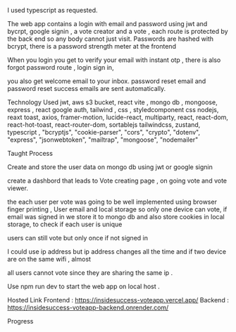 I used typescript as requested.

The web app contains a login with email and password using jwt and bycrpt, google signin , a vote creator and a vote , each
route is protected by the back end so any body cannot just visit.
Passwords are hashed with bcrypt, there is a password strength meter
at the frontend

When you login you get to verify your email with instant otp , there is also forgot password route , login sign in,

you also get welcome email to your inbox.
password reset email and password reset success emails are sent
automatically.

Technology Used jwt, aws s3 bucket, react vite , mongo db , mongoose, express , react google auth, tailwind , css , styledcomponent css
nodejs, reaxt toast, axios, framer-motion, lucide-react, multiparty, react, react-dom, react-hot-toast, react-router-dom, sortablejs
tailwindcss, zustand, typescript , "bcryptjs", "cookie-parser", "cors", "crypto", "dotenv", "express", "jsonwebtoken", "mailtrap", "mongoose", "nodemailer"

Taught Process

Create and store the user data on mongo db using jwt or google signin

create a dashbord that leads to Vote creating page , on going vote and vote viewer.

the each user per vote was going to be well implemented using browser finger printing , User email and local storage so only one device can vote, if email was signed in we store it to mongo db and also store cookies in local storage, to check if each user is unique

users can still vote but only once if not signed in

I could use ip address but ip address changes all the time and if two device are on the same wifi , almost

all users cannot vote since they are sharing the same ip .

Use npm run dev to start the web app on local host .

Hosted Link
Frontend : https://insidesuccess-voteapp.vercel.app/
Backend : https://insidesuccess-voteapp-backend.onrender.com/

Progress
